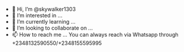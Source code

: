 - 👋 Hi, I’m @skywalker1303
- 👀 I’m interested in ...
- 🌱 I’m currently learning ...
- 💞️ I’m looking to collaborate on ...
- 📫 How to reach me ... You  can always reach via Whatsapp through +2348132590550/+2348155595995

<!---
skywalker1303/skywalker1303 is a ✨ special ✨ repository because its `README.md` (this file) appears on your GitHub profile.
You can click the Preview link to take a look at your changes.
--->
